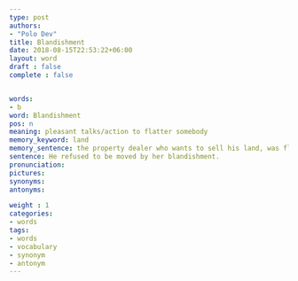 ```yaml
---
type: post
authors:
- "Polo Dev"
title: Blandishment
date: 2018-08-15T22:53:22+06:00
layout: word
draft : false
complete : false


words:
- b
word: Blandishment
pos: n
meaning: pleasant talks/action to flatter somebody
memory_keyword: land
memory_sentence: the property dealer who wants to sell his land, was flattering the client with his pleasant talk.
sentence: He refused to be moved by her blandishment.
pronunciation:
pictures:
synonyms:
antonyms:

weight : 1
categories:
- words
tags:
- words
- vocabulary
- synonym
- antonym
---
```

